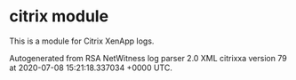 # citrix module

This is a module for Citrix XenApp logs.

Autogenerated from RSA NetWitness log parser 2.0 XML citrixxa version 79
at 2020-07-08 15:21:18.337034 +0000 UTC.


